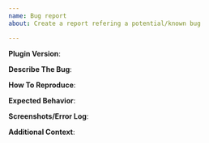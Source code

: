```yaml
---
name: Bug report
about: Create a report refering a potential/known bug

---
```


**Plugin Version**:
<!-- Use "/modreq version" to get the plugin version -->

**Describe The Bug**:
<!-- Files not loading nor generating, commands aren't working, ect. -->

**How To Reproduce**:
<!-- Steps to reproduce the behavior: -->
<!-- 1. Type '...' -->
<!-- 2. Click on '....' -->
<!-- 3. Add this to '....' -->

**Expected Behavior**:
<!-- A clear statement of what you expected to happen -->

**Screenshots/Error Log**:
<!-- If possible, please add some screenshots or post an error log with https://hastebin.com/ -->

**Additional Context**:
<!-- Add any other context about the problem here. -->

